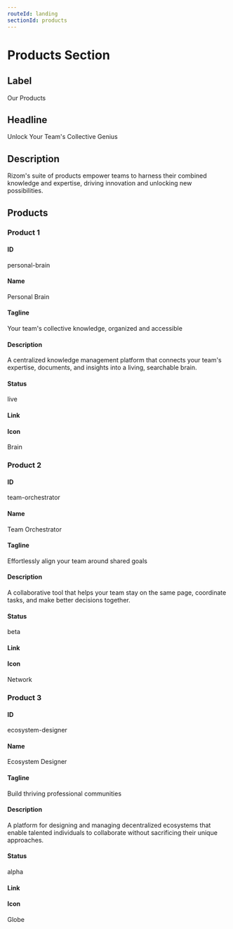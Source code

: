 ```yaml
---
routeId: landing
sectionId: products
---
```

# Products Section

## Label
Our Products

## Headline
Unlock Your Team's Collective Genius

## Description
Rizom's suite of products empower teams to harness their combined knowledge and expertise, driving innovation and unlocking new possibilities.

## Products

### Product 1

#### ID
personal-brain

#### Name
Personal Brain

#### Tagline
Your team's collective knowledge, organized and accessible

#### Description
A centralized knowledge management platform that connects your team's expertise, documents, and insights into a living, searchable brain.

#### Status
live

#### Link


#### Icon
Brain

### Product 2

#### ID
team-orchestrator

#### Name
Team Orchestrator

#### Tagline
Effortlessly align your team around shared goals

#### Description
A collaborative tool that helps your team stay on the same page, coordinate tasks, and make better decisions together.

#### Status
beta

#### Link


#### Icon
Network

### Product 3

#### ID
ecosystem-designer

#### Name
Ecosystem Designer

#### Tagline
Build thriving professional communities

#### Description
A platform for designing and managing decentralized ecosystems that enable talented individuals to collaborate without sacrificing their unique approaches.

#### Status
alpha

#### Link


#### Icon
Globe
